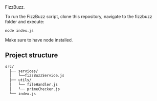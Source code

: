 FizzBuzz.

To run the FizzBuzz script, clone this repository, navigate to the fizzbuzz folder and execute:

```bash
node index.js
```

Make sure to have node installed.

## Project structure
```bash
src/
  ├── services/
  │   └──fizzBuzzService.js
  ├── utils/
  │   └── fileHandler.js
  │   └── primeChecker.js
  └── index.js
```
